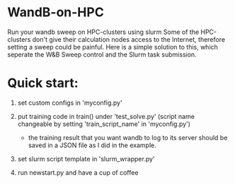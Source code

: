 # WandB-on-HPC
Run your wandb sweep on HPC-clusters using slurm
Some of the HPC-clusters don't give their calculation nodes access to the Internet, therefore setting a sweep could be painful.
Here is a simple solution to this, which seperate the W&B Sweep control and the Slurm task submission.

# Quick start:
1. set custom configs in 'myconfig.py'

2. put training code in train() under 'test_solve.py' (script name changeable by setting 'train_script_name' in 'myconfig.py') 
     - the training result that you want wandb to log to its server should be saved in a JSON file as I did in the example.
     
3. set slurm script template in 'slurm_wrapper.py'

4. run newstart.py and have a cup of coffee
